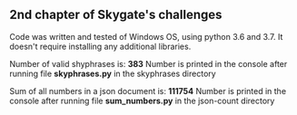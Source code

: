 ## 2nd chapter of Skygate's challenges

Code was written and tested of Windows OS, using python 3.6 and 3.7. 
It doesn't require installing any additional libraries.

Number of valid shyphrases is: **383**
Number is printed in the console after running file **skyphrases.py** in the skyphrases directory

Sum of all numbers in a json document is: **111754**
Number is printed in the console after running file **sum_numbers.py** in the json-count directory
